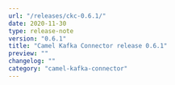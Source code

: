 ```yaml
---
url: "/releases/ckc-0.6.1/"
date: 2020-11-30
type: release-note
version: "0.6.1"
title: "Camel Kafka Connector release 0.6.1"
preview: ""
changelog: ""
category: "camel-kafka-connector"
---
```

